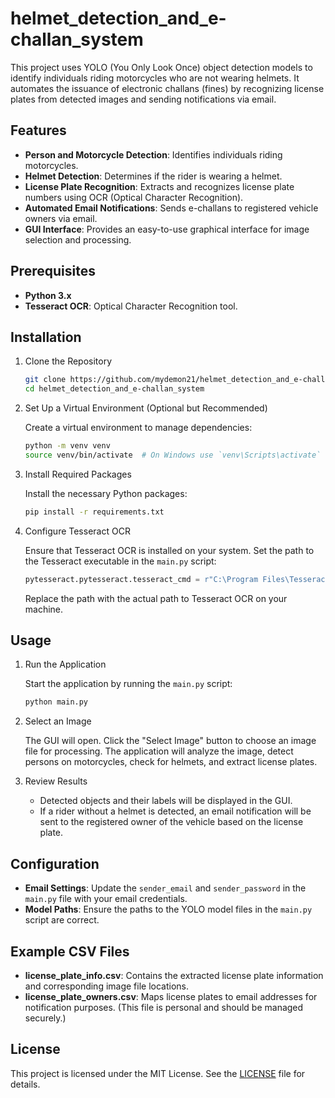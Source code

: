 # helmet_detection_and_e-challan_system

This project uses YOLO (You Only Look Once) object detection models to identify individuals riding motorcycles who are not wearing helmets. It automates the issuance of electronic challans (fines) by recognizing license plates from detected images and sending notifications via email.

## **Features**

- **Person and Motorcycle Detection**: Identifies individuals riding motorcycles.
- **Helmet Detection**: Determines if the rider is wearing a helmet.
- **License Plate Recognition**: Extracts and recognizes license plate numbers using OCR (Optical Character Recognition).
- **Automated Email Notifications**: Sends e-challans to registered vehicle owners via email.
- **GUI Interface**: Provides an easy-to-use graphical interface for image selection and processing.

## **Prerequisites**

- **Python 3.x**
- **Tesseract OCR**: Optical Character Recognition tool.

## **Installation**

1. Clone the Repository

    ```bash
    git clone https://github.com/mydemon21/helmet_detection_and_e-challan_system.git
    cd helmet_detection_and_e-challan_system
    ```

2. Set Up a Virtual Environment (Optional but Recommended)

    Create a virtual environment to manage dependencies:

    ```bash
    python -m venv venv
    source venv/bin/activate  # On Windows use `venv\Scripts\activate`
    ```

3. Install Required Packages

    Install the necessary Python packages:

    ```bash
    pip install -r requirements.txt
    ```

4. Configure Tesseract OCR

    Ensure that Tesseract OCR is installed on your system. Set the path to the Tesseract executable in the `main.py` script:

    ```python
    pytesseract.pytesseract.tesseract_cmd = r"C:\Program Files\Tesseract-OCR\tesseract.exe"
    ```

    Replace the path with the actual path to Tesseract OCR on your machine.

## **Usage**

1. Run the Application

    Start the application by running the `main.py` script:

    ```bash
    python main.py
    ```

2. Select an Image

    The GUI will open. Click the "Select Image" button to choose an image file for processing. The application will analyze the image, detect persons on motorcycles, check for helmets, and extract license plates.

3. Review Results

    - Detected objects and their labels will be displayed in the GUI.
    - If a rider without a helmet is detected, an email notification will be sent to the registered owner of the vehicle based on the license plate.

## **Configuration**

- **Email Settings**: Update the `sender_email` and `sender_password` in the `main.py` file with your email credentials.
- **Model Paths**: Ensure the paths to the YOLO model files in the `main.py` script are correct.

## **Example CSV Files**

- **license_plate_info.csv**: Contains the extracted license plate information and corresponding image file locations.
- **license_plate_owners.csv**: Maps license plates to email addresses for notification purposes. (This file is personal and should be managed securely.)

## **License**

This project is licensed under the MIT License. See the [LICENSE](LICENSE) file for details.
